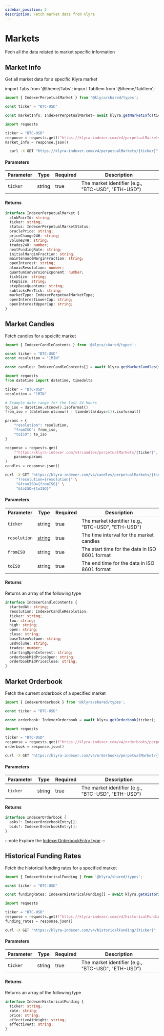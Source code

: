 ```yaml
---
sidebar_position: 2
description: Fetch market data from Klyra
---
```


# Markets
Fech all the data related to market specific information

## Market Info
Get all market data for a specific Klyra market


import Tabs from '@theme/Tabs';
import TabItem from '@theme/TabItem';


<Tabs>
  <TabItem value="typescript" label="TypeScript" default>

  ```typescript
  import { IndexerPerpetualMarket } from '@klyra/shared/types';
  
  const ticker = "BTC-USD"

  const marketInfo: IndexerPerpetualMarket= await klyra.getMarketInfo(ticker);
  ```

  </TabItem>
  <TabItem value="python" label="Python">

  ```python
  import requests

  ticker = "BTC-USD"
  response = requests.get(f"https://klyra-indexer.com/v4/perpetualMarkets/{ticker}")
  market_info = response.json()
  ```

  </TabItem>
  <TabItem value="curl" label="cURL">

  ```bash
    curl -X GET "https://klyra-indexer.com/v4/perpetualMarkets/{ticker}"
  ```

  </TabItem>
</Tabs>

#### Parameters

| Parameter | Type   | Required | Description                                        |
| --------- | ------ | -------- | -------------------------------------------------- |
| `ticker`  | string | true     | The market identifier (e.g., "BTC-USD", "ETH-USD") |

#### Returns

```typescript
interface IndexerPerpetualMarket {
  clobPairId: string;
  ticker: string;
  status: IndexerPerpetualMarketStatus;
  oraclePrice: string;
  priceChange24H: string;
  volume24H: string;
  trades24H: number;
  nextFundingRate: string;
  initialMarginFraction: string;
  maintenanceMarginFraction: string;
  openInterest: string;
  atomicResolution: number;
  quantumConversionExponent: number;
  tickSize: string;
  stepSize: string;
  stepBaseQuantums: string;
  subticksPerTick: string;
  marketType: IndexerPerpetualMarketType;
  openInterestLowerCap: string;
  openInterestUpperCap: string;
}
```

## Market Candles
Fetch candles for a speicifc market

<Tabs>
  <TabItem value="typescript" label="TypeScript" default>

  ```typescript
  import { IndexerCandleContents } from '@klyra/shared/types';
  
  const ticker = "BTC-USD"
  const resolution = "1MIN"
  
  const candles: IndexerCandleContents[] = await klyra.getMarketCandles(ticker, resolution);
  ```

  </TabItem>
  <TabItem value="python" label="Python">

  ```python
  import requests
  from datetime import datetime, timedelta

  ticker = "BTC-USD"
  resolution = "1MIN"
  
  # Example date range for the last 24 hours
  to_iso = datetime.utcnow().isoformat()
  from_iso = (datetime.utcnow() - timedelta(days=1)).isoformat()
  
  params = {
      "resolution": resolution,
      "fromISO": from_iso,
      "toISO": to_iso
  }
  
  response = requests.get(
      f"https://klyra-indexer.com/v4/candles/perpetualMarkets/{ticker}",
      params=params
  )
  candles = response.json()
  ```

  </TabItem>
  <TabItem value="curl" label="cURL">

```bash
curl -X GET "https://klyra-indexer.com/v4/candles/perpetualMarkets/{ticker}" \
     "?resolution={resolution}" \
     "&fromISO={fromISO}" \
     "&toISO={toISO}"
```

  </TabItem>
</Tabs>

#### Parameters
| Parameter    | Type   | Required | Description                                                  |
| ------------ | ------ | -------- | ------------------------------------------------------------ |
| `ticker`     | string | true     | The market identifier (e.g., "BTC-USD", "ETH-USD")           |
| `resolution` | [string](../../types/markets.md#candle-resolution-options) | true     | The time interval for the market candles |
| `fromISO`    | string | true     | The start time for the data in ISO 8601 format               |
| `toISO`      | string | true     | The end time for the data in ISO 8601 format                 |

#### Returns
Returns an array of the following type

```typescript
interface IndexerCandleContents {
  startedAt: string;
  resolution: IndexerCandleResolution;
  ticker: string;
  low: string;
  high: string;
  open: string;
  close: string;
  baseTokenVolume: string;
  usdVolume: string;
  trades: number;
  startingOpenInterest: string;
  orderbookMidPriceOpen: string;
  orderbookMidPriceClose: string;
}
```

## Market Orderbook
Fetch the current orderbook of a specified market
<Tabs>
  <TabItem value="typescript" label="TypeScript" default>

  ```typescript
  import { IndexerOrderbook } from '@klyra/shared/types';
  
  const ticker = "BTC-USD"
  
  const orderbook: IndexerOrderbook = await klyra.getOrderbook(ticker);
  ```

  </TabItem>
  <TabItem value="python" label="Python">

  ```python
  import requests

  ticker = "BTC-USD"
  response = requests.get(f"https://klyra-indexer.com/v4/orderbooks/perpetualMarket/{ticker}")
  orderbook = response.json()
  ```

  </TabItem>
  <TabItem value="curl" label="cURL">

```bash
curl -X GET "https://klyra-indexer.com/v4/orderbooks/perpetualMarket/{ticker}"
```

  </TabItem>
</Tabs>

#### Parameters

| Parameter | Type   | Required | Description                                        |
| --------- | ------ | -------- | -------------------------------------------------- |
| `ticker`  | string | true     | The market identifier (e.g., "BTC-USD", "ETH-USD") |

#### Returns
```typescript
interface IndexerOrderbook {
  asks?: IndexerOrderbookEntry[];
  bids?: IndexerOrderbookEntry[];
}
```

:::note
Explore the [IndexerOrderbookEntry type](../../types/markets.md#indexer-orderbook-entry)
:::

## Historical Funding Rates
Fetch the historical funding rates for a specified market


<Tabs>
  <TabItem value="typescript" label="TypeScript" default>

  ```typescript
  import { IndexerHistoricalFunding } from '@klyra/shared/types';
  
  const ticker = "BTC-USD"
  
  const fundingRates: IndexerHistoricalFunding[] = await klyra.getHistoricalFundingRates(ticker);
  ```

  </TabItem>
  <TabItem value="python" label="Python">

  ```python
  import requests

  ticker = "BTC-USD"
  response = requests.get(f"https://klyra-indexer.com/v4/historicalFunding/{ticker}")
  funding_rates = response.json()
  ```

  </TabItem>
  <TabItem value="curl" label="cURL">

```bash
curl -X GET "https://klyra-indexer.com/v4/historicalFunding/{ticker}"
```

  </TabItem>
</Tabs>

#### Parameters

| Parameter | Type   | Required | Description                                        |
| --------- | ------ | -------- | -------------------------------------------------- |
| `ticker`  | string | true     | The market identifier (e.g., "BTC-USD", "ETH-USD") |

#### Returns
Returns an array of the following type
```typescript
interface IndexerHistoricalFunding {
  ticker: string;
  rate: string;
  price: string;
  effectiveAtHeight: string;
  effectiveAt: string;
}
```

